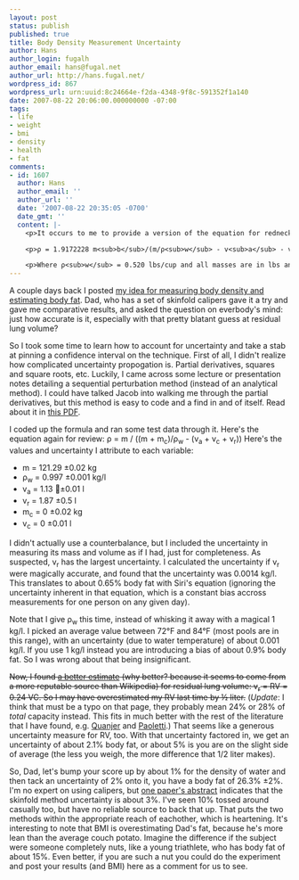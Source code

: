 ```yaml
---
layout: post
status: publish
published: true
title: Body Density Measurement Uncertainty
author: Hans
author_login: fugalh
author_email: hans@fugal.net
author_url: http://hans.fugal.net/
wordpress_id: 867
wordpress_url: urn:uuid:8c24664e-f2da-4348-9f8c-591352f1a140
date: 2007-08-22 20:06:00.000000000 -07:00
tags:
- life
- weight
- bmi
- density
- health
- fat
comments:
- id: 1607
  author: Hans
  author_email: ''
  author_url: ''
  date: '2007-08-22 20:35:05 -0700'
  date_gmt: ''
  content: |-
    <p>It occurs to me to provide a version of the equation for rednecks (those of you still using nonmetric units): </p>

    <p>ρ = 1.9172228 m<sub>b</sub>/(m/ρ<sub>w</sub> - v<sub>a</sub> - v<sub>r</sub> - v<sub>c</sub>)</p>

    <p>Where ρ<sub>w</sub> = 0.520 lbs/cup and all masses are in lbs and all volumes are in cups. The result is still in kg/l.</p>
---
```

<p>A couple days back I posted <a href="http://hans.fugal.net/blog/2007/08/20/measure-your-body-density.html">my idea for measuring body density and estimating
body
fat</a>.
Dad, who has a set of skinfold calipers gave it a try and gave me comparative
results, and asked the question on everbody's mind: just how accurate is it,
especially with that pretty blatant guess at residual lung volume?</p>

<p>So I took some time to learn how to account for uncertainty and take a stab at
pinning a confidence interval on the technique. First of all, I didn't realize
how complicated uncertainty propogation is. Partial derivatives, squares and
square roots, etc. Luckily, I came across some lecture or presentation notes
detailing a sequential perturbation method (instead of an analytical method). I
could have talked Jacob into walking me through the partial derivatives, but
this method is easy to code and a find in and of itself. Read about it in <a href="http://web.cecs.pdx.edu/~gerry/class/ME449/lectures/pdf/uncertaintySlides_2up.pdf">this
PDF</a>.</p>

<p>I coded up the formula and ran some test data through it. Here's the equation
again for review: ρ = m / ((m + m<sub>c</sub>)/ρ<sub>w</sub> - (v<sub>a</sub> +
v<sub>c</sub> + v<sub>r</sub>)) Here's the values and uncertainty I attribute
to each variable: </p>

<ul>
<li>m = 121.29 ±0.02 kg</li>
<li>ρ<sub>w</sub> = 0.997 ±0.001 kg/l</li>
<li>v<sub>a</sub> = 1.13 ±ٍ0.01 l</li>
<li>v<sub>r</sub> = 1.87 ±0.5 l</li>
<li>m<sub>c</sub> = 0 ±0.02 kg</li>
<li>v<sub>c</sub> = 0 ±0.01 l</li>
</ul>

<p>I didn't actually use a counterbalance, but I included the uncertainty in
measuring its mass and volume as if I had, just for completeness. As suspected,
v<sub>r</sub> has the largest uncertainty. I calculated the uncertainty if
v<sub>r</sub> were magically accurate, and found that the uncertainty was
0.0014 kg/l. This translates to about 0.65% body fat with Siri's equation
(ignoring the uncertainty inherent in that equation, which is a constant bias
accross measurements for one person on any given day). </p>

<p>Note that I give ρ<sub>w</sub> this time, instead of whisking it away with a
magical 1 kg/l. I picked an average value between 72°F and 84°F (most pools are
in this range), with an uncertainty (due to water temperature) of about 0.001
kg/l. If you use 1 kg/l instead you are introducing a bias of about 0.9% body
fat. So I was wrong about that being insignificant.</p>

<p><s>Now, I found <a href="http://www-rohan.sdsu.edu/~ens304l/uww.htm">a better estimate</a>
(why better? because it seems to come from a more reputable source than
Wikipedia) for residual lung volume: v<sub>r</sub> = RV = 0.24 VC. So I may
have overestimated my RV last time by ½ liter.</s>
(<em>Update</em>: I think that must be a typo on that page, they probably mean 24% or 28% of <em>total</em> capacity instead. This fits in much better with the rest of the literature that I have found, e.g. <a href="http://www.erj.ersjournals.com/cgi/reprint/8/3/492">Quanjer</a> and <a href="http://www.chestjournal.org/cgi/content/abstract/102/4/1209">Paoletti</a>.) That seems like a generous
uncertainty measure for RV, too. With that uncertainty factored in, we get an
uncertainty of about 2.1% body fat, or about 5% is you are on the slight side of average (the less you weigh, the more difference that 1/2 liter makes).</p>

<p>So, Dad, let's bump your score up by about 1% for the density of water and then
tack an uncertainty of 2% onto it, you have a body fat of 26.3% ±2%. I'm no
expert on using calipers, but <a href="http://bjsm.bmj.com/cgi/content/abstract/40/3/208">one paper's
abstract</a> indicates that the
skinfold method uncertainty is about 3%. I've seen 10% tossed around casually
too, but have no reliable source to back that up. That puts the two methods
within the appropriate reach of eachother, which is heartening. It's
interesting to note that BMI is overestimating Dad's fat, because he's more
lean than the average couch potato. Imagine the difference if the subject were
someone completely nuts, like a young triathlete, who has body fat of about
15%. Even better, if you are such a nut you could do the experiment and post
your results (and BMI) here as a comment for us to see.</p>
